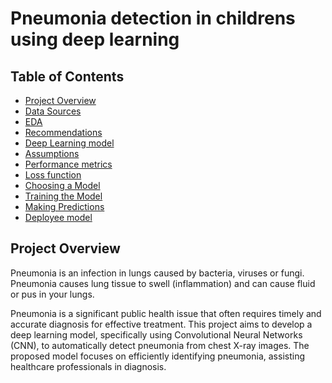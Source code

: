 # Pneumonia detection in childrens using deep learning

## Table of Contents
- [Project Overview](#project-overview)
- [Data Sources](#data-sources)
- [EDA](#exploratory-data-analysis)
- [Recommendations](#recommendations)
- [Deep Learning model](#deep-learning-model)
- [Assumptions](#assumptions)
- [Performance metrics](#performance-metrics)
- [Loss function](#loss-function)
- [Choosing a Model](#choosing-a-model)
- [Training the Model](#training-the-model)
- [Making Predictions](#making-predictions)
- [Deployee model](#deployee-model)

## Project Overview
  Pneumonia is an infection in lungs caused by bacteria, viruses or fungi. Pneumonia causes lung tissue to swell (inflammation) and can cause fluid or pus in your lungs. 
  
  Pneumonia is a significant public health issue that often requires timely and accurate diagnosis for effective treatment. This project aims to develop a deep learning model, specifically using Convolutional Neural 
  Networks (CNN), to automatically detect pneumonia from chest X-ray images. The proposed model focuses on efficiently identifying pneumonia, assisting healthcare professionals in diagnosis.
